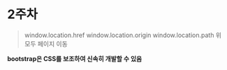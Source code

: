 # 2주차

>window.location.href
>window.location.origin
>window.location.path
>위 모두 페이지 이동

**bootstrap은 CSS를 보조하여 신속히 개발할 수 있음**